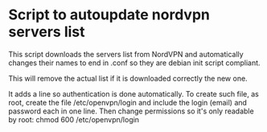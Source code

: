# Script to autoupdate nordvpn servers list

This script downloads the servers list from NordVPN and automatically changes their names to end in .conf so they are debian init script compliant.

This will remove the actual list if it is downloaded correctly the new one.

It adds a line so authentication is done automatically. To create such file, as root, create the file /etc/openvpn/login and include the login (email) and password each in one line. Then change permissions so it's only readable by root:
chmod 600 /etc/openvpn/login
